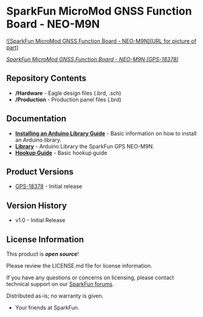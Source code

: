 SparkFun MicroMod GNSS Function Board - NEO-M9N
========================================

[![SparkFun MicroMod GNSS Function Board - NEO-M9N](URL for picture of part)](https://www.sparkfun.com/products/18378)

[*SparkFun MicroMod GNSS Function Board - NEO-M9N (GPS-18378)*](https://www.sparkfun.com/products/18378)

<Basic description of the part.>

Repository Contents
-------------------

* **/Hardware** - Eagle design files (.brd, .sch)
* **/Production** - Production panel files (.brd)

Documentation
--------------

* **[Installing an Arduino Library Guide](https://learn.sparkfun.com/tutorials/installing-an-arduino-library/all)** - Basic information on how to install an Arduino library.
* **[Library](https://github.com/sparkfun/SparkFun_u-blox_GNSS_Arduino_Library)** - Arduino Library the SparkFun GPS NEO-M9N.
* **[Hookup Guide](https://learn.sparkfun.com/tutorials/1999)** - Basic hookup guide


Product Versions
----------------

* [GPS-18378](https://www.sparkfun.com/products/18378) - Initial release


Version History
---------------

* v1.0 - Initial Release


License Information
-------------------

This product is _**open source**_! 

Please review the LICENSE.md file for license information. 

If you have any questions or concerns on licensing, please contact technical support on our [SparkFun forums](https://forum.sparkfun.com/viewforum.php?f=152).

Distributed as-is; no warranty is given.

- Your friends at SparkFun.

_<COLLABORATION CREDIT>_
